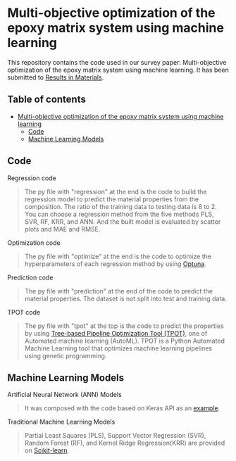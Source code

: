 # Multi-objective optimization of the epoxy matrix system using machine learning
This repository contains the code used in our survey paper: Multi-objective optimization of the epoxy matrix system using machine learning. It has been submitted to [Results in Materials](https://www.sciencedirect.com/journal/results-in-materials).

## Table of contents
* [Multi-objective optimization of the epoxy matrix system using machine learning](https://github.com/ad2122st/Multi-objective-optimization-of-the-epoxy-matrix-system-using-machine-learning/blob/main/README.md#multi-objective-optimization-of-the-epoxy-matrix-system-using-machine-learning)
  * [Code](https://github.com/ad2122st/Multi-objective-optimization-of-the-epoxy-matrix-system-using-machine-learning/blob/main/README.md#code)
  * [Machine Learning Models](https://github.com/ad2122st/Multi-objective-optimization-of-the-epoxy-matrix-system-using-machine-learning/blob/main/README.md#machine-learning-models)

## Code

Regression code
>The py file with "regression" at the end is the code to build the regression model to predict the material properties from the composition. The ratio of the training data to testing data is 8 to 2. You can choose a regression method from the five methods PLS, SVR, RF, KRR, and ANN. And the built model is evaluated by scatter plots and MAE and RMSE.

Optimization code
>The py file with "optimize" at the end is the code to optimize the hyperparameters of each regression method by using [Optuna](https://dl.acm.org/doi/10.1145/3292500.3330701).

Prediction code
>The py file with "prediction" at the end of the code to predict the material properties. The dataset is not split into test
and training data.

TPOT code
>The py file with "tpot" at the top is the code to predict the properties by using [Tree-based Pipeline Optimization Tool (TPOT)](https://academic.oup.com/bioinformatics/article/36/1/250/5511404), one of Automated machine learning (AutoML). TPOT is a Python Automated Machine Learning tool that optimizes machine learning pipelines using genetic programming.

## Machine Learning Models
Artificial Neural Network (ANN) Models
>It was composed with the code based on Keras API as an [example](https://www.tensorflow.org/tutorials/keras/regression).

Traditional Machine Learning Models
>Partial Least Squares (PLS), Support Vector Regression (SVR), Random Forest (RF), and Kernel Ridge Regression(KRR) are provided on [Scikit-learn](https://jmlr.csail.mit.edu/papers/v12/pedregosa11a.html).

